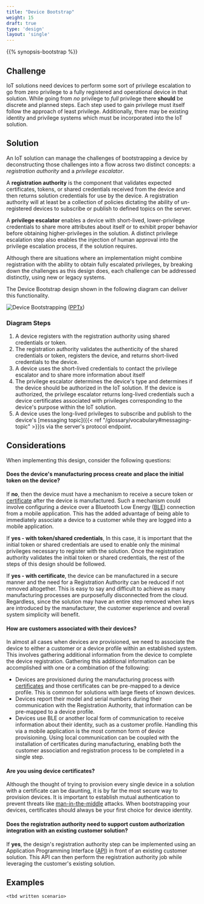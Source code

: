 ```yaml
---
title: "Device Bootstrap"
weight: 15
draft: true
type: 'design'
layout: 'single'
---
```


{{% synopsis-bootstrap %}}
<!--more-->

## Challenge
IoT solutions need devices to perform some sort of privilege escalation to go from zero privilege to a fully registered and operational device in that solution. While going from *no* privilege to *full* privilege there **should** be discrete and planned steps. Each step used to gain privilege must itself follow the approach of least privilege. Additionally, there may be existing identity and privilege systems which must be incorporated into the IoT solution. 

## Solution
An IoT solution can manage the challenges of bootstrapping a device by deconstructing those challenges into a flow across two distinct concepts: a *registration authority* and a *privilege escalator*.  

A **registration authority** is the component that validates expected certificates, tokens, or shared credentials received from the device and then returns solution credentials for use by the device. A registration authority will at least be a collection of policies dictating the ability of un-registered devices to subscribe or publish to defined topics on the server.

A **privilege escalator** enables a device with short-lived, lower-privilege credentials to share more attributes about itself or to exhibit proper behavior before obtaining higher-privileges in the solution. A distinct privilege escalation step also enables the injection of human approval into the privilege escalation process, if the solution requires. 

Although there are situations where an implementation might combine registration with the ability to obtain fully escalated privileges, by breaking down the challenges as this design does, each challenge can be addressed distinctly, using new or legacy systems. 

The Device Bootstrap design shown in the following diagram can deliver this functionality.

![Device Bootstrapping](bootstrap.png) ([PPTx](/designs/iot-atlas-patterns.pptx))

### Diagram Steps
1. A device registers with the registration authority using shared credentials or token.
2. The registration authority validates the authenticity of the shared credentials or token, registers the device, and returns short-lived credentials to the device.
3. A device uses the short-lived credentials to contact the privilege escalator and to share more information about itself
4. The privilege escalator determines the device's type and determines if the device should be authorized in the IoT solution. If the device is authorized, the privilege escalator returns long-lived credentials such a device certificates associated with privileges corresponding to the device's purpose within the IoT solution.
5. A device uses the long-lived privileges to subscribe and publish to the device's [messaging topic]({{< ref "/glossary/vocabulary#messaging-topic" >}})s via the server's protocol endpoint.

## Considerations
When implementing this design, consider the following questions:

#### Does the device's manufacturing process create and place the initial token on the device?
If **no**, then the device must have a mechanism to receive a secure token or [certificate](https://en.wikipedia.org/wiki/Public_key_certificate) after the device is manufactured. Such a mechanism could involve configuring a device over a Bluetooth Low Energy ([BLE](https://en.wikipedia.org/wiki/Bluetooth_Low_Energy)) connection from a mobile application. This has the added advantage of being able to immediately associate a device to a customer while they are logged into a mobile application.

If **yes - with token/shared credentials**, In this case, it is important that the initial token or shared credentials are used to enable only the minimal privileges necessary to register with the solution. Once the registration authority validates the initial token or shared credentials, the rest of the steps of this design should be followed.

If **yes - with certificate**, the device can be manufactured in a secure manner and the need for a Registration Authority can be reduced if not removed altogether. This is easy to say and difficult to achieve as many manufacturing processes are purposefully disconnected from the cloud. Regardless, since the solution may have an entire step removed when keys are introduced by the manufacturer, the customer experience and overall system simplicity will benefit.

#### How are customers associated with their devices?
In almost all cases when devices are provisioned, we need to associate the device to either a customer or a device profile within an established system. This involves gathering additional information from the device to complete the device registration. Gathering this additional information can be accomplished with one or a combination of the following:

* Devices are provisioned during the manufacturing process with [certificates](https://en.wikipedia.org/wiki/Public_key_certificate) and those certificates can be pre-mapped to a device profile. This is common for solutions with large fleets of known devices.
* Devices report their model and serial numbers during their communication with the Registration Authority, that information can be pre-mapped to a device profile.
* Devices use BLE or another local form of communication to receive information about their identity, such as a customer profile. Handling this via a mobile application is the most common form of device provisioning. Using local communication can be coupled with the installation of certificates during manufacturing, enabling both the customer association and registration process to be completed in a single step.

#### Are you using device certificates?
Although the thought of trying to provision every single device in a solution with a certificate can be daunting, it is by far the most secure way to provision devices. It is important to establish mutual authentication to prevent threats like [man-in-the-middle](https://en.wikipedia.org/wiki/Man-in-the-middle_attack) attacks. When bootstrapping your devices, certificates should always be your first choice for device identity.

#### Does the registration authority need to support custom authorization integration with an existing customer solution?
If **yes**, the design's registration authority step can be implemented using an Application Programming Interface ([API](https://en.wikipedia.org/wiki/Application_programming_interface)) in front of an existing customer solution. This API can then perform the registration authority job while leveraging the customer's existing solution.

## Examples

    <tbd written scenario>